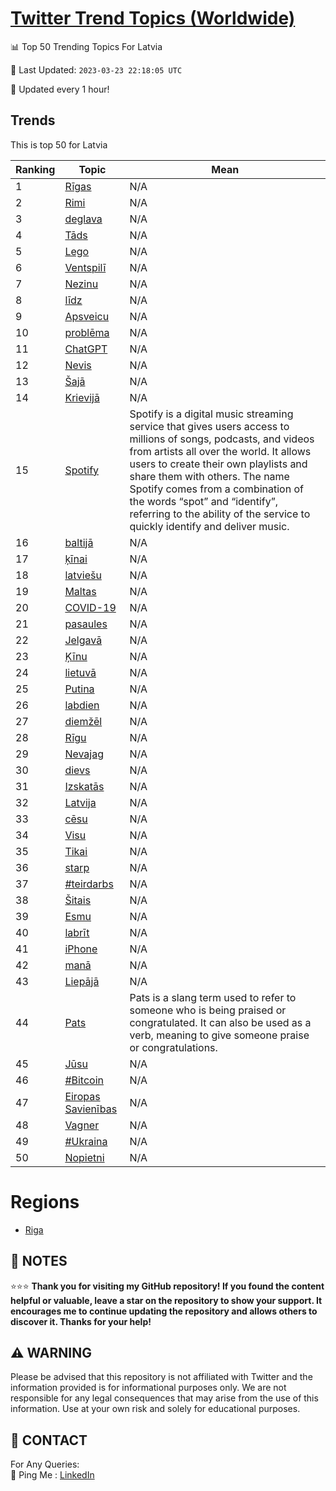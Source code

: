 [Twitter Trend Topics (Worldwide)](https://github.com/ErcinDedeoglu/Twitter-Trend-Topics)
==========


📊 Top 50 Trending Topics For Latvia

📆 Last Updated: `2023-03-23 22:18:05 UTC`

🔧 Updated every 1 hour!


## Trends

This is top 50 for Latvia

| Ranking | Topic | Mean |
| ------- | ------------ | ------------ |
| 1 | [Rīgas](http://twitter.com/search?q=R%c4%abgas) | N/A |
| 2 | [Rimi](http://twitter.com/search?q=Rimi) | N/A |
| 3 | [deglava](http://twitter.com/search?q=deglava) | N/A |
| 4 | [Tāds](http://twitter.com/search?q=T%c4%81ds) | N/A |
| 5 | [Lego](http://twitter.com/search?q=Lego) | N/A |
| 6 | [Ventspilī](http://twitter.com/search?q=Ventspil%c4%ab) | N/A |
| 7 | [Nezinu](http://twitter.com/search?q=Nezinu) | N/A |
| 8 | [līdz](http://twitter.com/search?q=l%c4%abdz) | N/A |
| 9 | [Apsveicu](http://twitter.com/search?q=Apsveicu) | N/A |
| 10 | [problēma](http://twitter.com/search?q=probl%c4%93ma) | N/A |
| 11 | [ChatGPT](http://twitter.com/search?q=ChatGPT) | N/A |
| 12 | [Nevis](http://twitter.com/search?q=Nevis) | N/A |
| 13 | [Šajā](http://twitter.com/search?q=%c5%a0aj%c4%81) | N/A |
| 14 | [Krievijā](http://twitter.com/search?q=Krievij%c4%81) | N/A |
| 15 | [Spotify](http://twitter.com/search?q=Spotify) | Spotify is a digital music streaming service that gives users access to millions of songs, podcasts, and videos from artists all over the world. It allows users to create their own playlists and share them with others. The name Spotify comes from a combination of the words “spot” and “identify”, referring to the ability of the service to quickly identify and deliver music. |
| 16 | [baltijā](http://twitter.com/search?q=baltij%c4%81) | N/A |
| 17 | [ķīnai](http://twitter.com/search?q=%c4%b7%c4%abnai) | N/A |
| 18 | [latviešu](http://twitter.com/search?q=latvie%c5%a1u) | N/A |
| 19 | [Maltas](http://twitter.com/search?q=Maltas) | N/A |
| 20 | [COVID-19](http://twitter.com/search?q=COVID-19) | N/A |
| 21 | [pasaules](http://twitter.com/search?q=pasaules) | N/A |
| 22 | [Jelgavā](http://twitter.com/search?q=Jelgav%c4%81) | N/A |
| 23 | [Ķīnu](http://twitter.com/search?q=%c4%b6%c4%abnu) | N/A |
| 24 | [lietuvā](http://twitter.com/search?q=lietuv%c4%81) | N/A |
| 25 | [Putina](http://twitter.com/search?q=Putina) | N/A |
| 26 | [labdien](http://twitter.com/search?q=labdien) | N/A |
| 27 | [diemžēl](http://twitter.com/search?q=diem%c5%be%c4%93l) | N/A |
| 28 | [Rīgu](http://twitter.com/search?q=R%c4%abgu) | N/A |
| 29 | [Nevajag](http://twitter.com/search?q=Nevajag) | N/A |
| 30 | [dievs](http://twitter.com/search?q=dievs) | N/A |
| 31 | [Izskatās](http://twitter.com/search?q=Izskat%c4%81s) | N/A |
| 32 | [Latvija](http://twitter.com/search?q=Latvija) | N/A |
| 33 | [cēsu](http://twitter.com/search?q=c%c4%93su) | N/A |
| 34 | [Visu](http://twitter.com/search?q=Visu) | N/A |
| 35 | [Tikai](http://twitter.com/search?q=Tikai) | N/A |
| 36 | [starp](http://twitter.com/search?q=starp) | N/A |
| 37 | [#teirdarbs](http://twitter.com/search?q=%23teirdarbs) | N/A |
| 38 | [Šitais](http://twitter.com/search?q=%c5%a0itais) | N/A |
| 39 | [Esmu](http://twitter.com/search?q=Esmu) | N/A |
| 40 | [labrīt](http://twitter.com/search?q=labr%c4%abt) | N/A |
| 41 | [iPhone](http://twitter.com/search?q=iPhone) | N/A |
| 42 | [manā](http://twitter.com/search?q=man%c4%81) | N/A |
| 43 | [Liepājā](http://twitter.com/search?q=Liep%c4%81j%c4%81) | N/A |
| 44 | [Pats](http://twitter.com/search?q=Pats) | Pats is a slang term used to refer to someone who is being praised or congratulated. It can also be used as a verb, meaning to give someone praise or congratulations. |
| 45 | [Jūsu](http://twitter.com/search?q=J%c5%absu) | N/A |
| 46 | [#Bitcoin](http://twitter.com/search?q=%23Bitcoin) | N/A |
| 47 | [Eiropas Savienības](http://twitter.com/search?q=Eiropas+Savien%c4%abbas) | N/A |
| 48 | [Vagner](http://twitter.com/search?q=Vagner) | N/A |
| 49 | [#Ukraina](http://twitter.com/search?q=%23Ukraina) | N/A |
| 50 | [Nopietni](http://twitter.com/search?q=Nopietni) | N/A |



# Regions

* [Riga](</Latvia/Riga.md>)



## 📝 NOTES

⭐⭐⭐ **Thank you for visiting my GitHub repository! If you found the content helpful or valuable, leave a star on the repository to show your support. It encourages me to continue updating the repository and allows others to discover it. Thanks for your help!**


## ⚠️ WARNING

Please be advised that this repository is not affiliated with Twitter and the information provided is for informational purposes only. We are not responsible for any legal consequences that may arise from the use of this information. Use at your own risk and solely for educational purposes.


## 📨 CONTACT

 For Any Queries:  
            🏓 Ping Me : [LinkedIn](https://www.linkedin.com/in/ercindedeoglu/)
